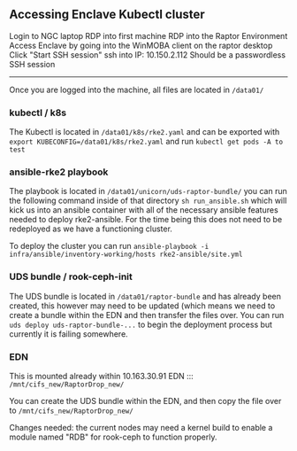 ## Accessing Enclave Kubectl cluster
Login to NGC laptop
RDP into first machine 
RDP into the Raptor Environment
Access Enclave by going into the WinMOBA client on the raptor desktop 
Click "Start SSH session"
ssh into IP: 10.150.2.112 
Should be a passwordless SSH session 

--- 
Once you are logged into the machine, all files are located in `/data01/` 

### kubectl / k8s 
The Kubectl is located in `/data01/k8s/rke2.yaml` and can be exported with `export KUBECONFIG=/data01/k8s/rke2.yaml` and run `kubectl get pods -A to test`

### ansible-rke2 playbook
The playbook is located in `/data01/unicorn/uds-raptor-bundle/` you can run the following command inside of that directory `sh run_ansible.sh` which will kick us into an ansible container with all of the necessary ansible features needed to deploy rke2-ansible. For the time being this does not need to be redeployed as we have a functioning cluster. 

To deploy the cluster you can run `ansible-playbook -i infra/ansible/inventory-working/hosts rke2-ansible/site.yml`

### UDS bundle / rook-ceph-init 
The UDS bundle is located in `/data01/raptor-bundle` and has already been created, this however may need to be updated (which means we need to create a bundle within the EDN and then transfer the files over.
You can run `uds deploy uds-raptor-bundle-...` to begin the deployment process but currently it is failing somewhere.

### EDN 
This is mounted already within 10.163.30.91 EDN ::: `/mnt/cifs_new/RaptorDrop_new/`

You can create the UDS bundle within the EDN, and then copy the file over to `/mnt/cifs_new/RaptorDrop_new/`

Changes needed: the current nodes may need a kernel build to enable a module named "RDB" for rook-ceph to function properly. 

